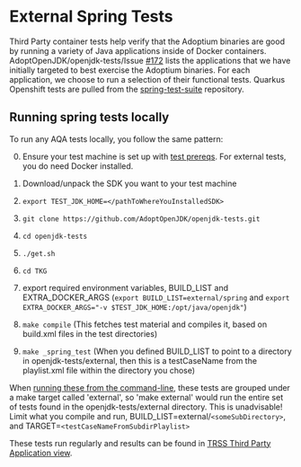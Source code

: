 # External Spring Tests

Third Party container tests help verify that the Adoptium binaries are good by running a variety of Java applications inside of Docker containers. AdoptOpenJDK/openjdk-tests/Issue [#172](https://github.com/AdoptOpenJDK/openjdk-tests/issues/172) lists the applications that we have initially targeted to best exercise the Adoptium binaries. For each application, we choose to run a selection of their functional tests. Quarkus Openshift tests are pulled from the [spring-test-suite](https://github.com/spring-projects/spring-boot.git) repository.


## Running spring tests locally
To run any AQA tests locally, you follow the same pattern:

   0. Ensure your test machine is set up with [test prereqs](https://github.com/AdoptOpenJDK/openjdk-tests/blob/master/doc/Prerequisites.md). For external tests, you do need Docker installed.

   1. Download/unpack the SDK you want to your test machine

   2. `export TEST_JDK_HOME=</pathToWhereYouInstalledSDK>`

   3. `git clone https://github.com/AdoptOpenJDK/openjdk-tests.git`

   4. `cd openjdk-tests`

   5. `./get.sh`

   6. `cd TKG`

   7. export required environment variables, BUILD_LIST and EXTRA_DOCKER_ARGS (`export BUILD_LIST=external/spring` and `export EXTRA_DOCKER_ARGS="-v $TEST_JDK_HOME:/opt/java/openjdk"`)

   8. `make compile` (This fetches test material and compiles it, based on build.xml files in the test directories)

   9. `make _spring_test` (When you defined BUILD_LIST to point to a directory in openjdk-tests/external, then this is a testCaseName from the playlist.xml file within the directory you chose)

When [running these from the command-line](https://github.com/AdoptOpenJDK/openjdk-tests/blob/master/doc/userGuide.md#local-testing-via-make-targets-on-the-commandline), these tests are grouped under a make target called 'external', so 'make external' would run the entire set of tests found in the openjdk-tests/external directory. This is unadvisable! Limit what you compile and run, BUILD_LIST=external/`<someSubDirectory>`, and TARGET=`<testCaseNameFromSubdirPlaylist>`

These tests run regularly and results can be found in [TRSS Third Party Application view](https://trss.adoptopenjdk.net/ThirdPartyAppView).
